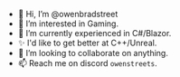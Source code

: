 - 👋 Hi, I’m @owenbradstreet
- 👀 I’m interested in Gaming.
- 🌱 I’m currently experienced in C#/Blazor.
- ✨ I'd like to get better at C++/Unreal.
- 💞️ I’m looking to collaborate on anything.
- 📫 Reach me on discord `owenstreets`.

<!---
owenbradstreet/owenbradstreet is a ✨ special ✨ repository because its `README.md` (this file) appears on your GitHub profile.
You can click the Preview link to take a look at your changes.
--->
